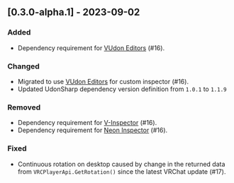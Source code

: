 ## [0.3.0-alpha.1] - 2023-09-02

### Added
- Dependency requirement for [VUdon Editors](https://github.com/Varneon/VUdon-Editors) (#16).

### Changed
- Migrated to use [VUdon Editors](https://github.com/Varneon/VUdon-Editors) for custom inspector (#16).
- Updated UdonSharp dependency version definition from `1.0.1` to `1.1.9`

### Removed
- Dependency requirement for [V-Inspector](https://github.com/Varneon/V-Inspector) (#16).
- Dependency requirement for [Neon Inspector](https://github.com/Varneon/Neon-Inspector) (#16).

### Fixed
- Continuous rotation on desktop caused by change in the returned data from `VRCPlayerApi.GetRotation()` since the latest VRChat update (#17).
